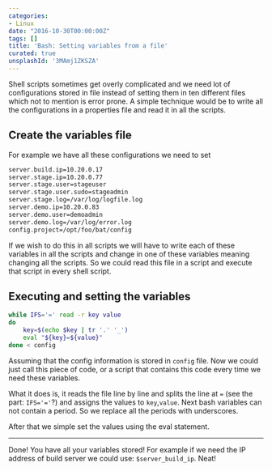 ```yaml
---
categories:
- Linux
date: "2016-10-30T00:00:00Z"
tags: []
title: 'Bash: Setting variables from a file'
curated: true
unsplashId: '3MAmj1ZKSZA'
---
```


Shell scripts sometimes get overly complicated and we need lot of configurations stored in file instead of setting them in ten different files which not to mention is error prone. A simple technique would be to write all the configurations in a properties file and read it in all the scripts.

## Create the variables file
For example we have all these configurations we need to set
```bash
server.build.ip=10.20.0.17
server.stage.ip=10.20.0.77
server.stage.user=stageuser
server.stage.user.sudo=stageadmin
server.stage.log=/var/log/logfile.log
server.demo.ip=10.20.0.83
server.demo.user=demoadmin
server.demo.log=/var/log/error.log
config.project=/opt/foo/bat/config
```
If we wish to do this in all scripts we will have to write each of these variables in all the scripts and change in one of these variables meaning changing all the scripts.
So we could read this file in a script and execute that script in every shell script.

## Executing and setting the variables
```bash
while IFS='=' read -r key value
do
    key=$(echo $key | tr '.' '_')
    eval "${key}=${value}"
done < config
```
Assuming that the config information is stored in `config` file.
Now we could just call this piece of code, or a script that contains this code every time we need these variables.

What it does is, it reads the file line by line and splits the line at `=` (see the part: `IFS='='`?) and assigns the values to `key`,`value`.
Next bash variables can not contain a period. So we replace all the periods with underscores.

After that we simple set the values using the eval statement.

---

Done! You have all your variables stored!
For example if we need the IP address of build server we could use: `$server_build_ip`. Neat!
